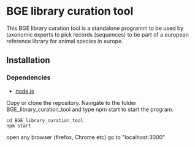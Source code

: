 # BGE library curation tool

This BGE library curation tool is a standalone programm to be used by taxonomic experts to pick records (sequences) to be part of a european reference library for animal species in europe.

## Installation

### Dependencies
*  [node.js](https://nodejs.org/en)

Copy or clone the repository. Navigate to the folder BGE_library_curation_tool and type npm start to start the program.

```shell
cd BGE_library_curation_tool
npm start
```
open any browser (firefox, Chrome etc) 
go to "localhost:3000"
## 
